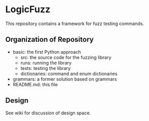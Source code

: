 
# LogicFuzz
 
This repository contains a framework for fuzz testing 
commands. 

## Organization of Repository

- basic: the first Python approach
  - src: the source code for the fuzzing library
  - runs: running the library
  - tests: testing the library
  - dictionaries: command and enum dictionaries
- grammars: a former solution based on grammars
- README.md: this file

## Design

See wiki for discussion of design space.
